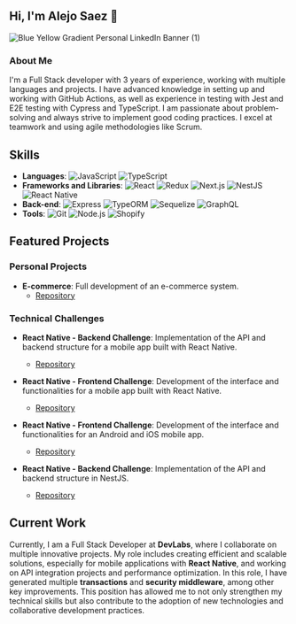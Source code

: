 ## Hi, I'm Alejo Saez 👋

![Blue Yellow Gradient Personal LinkedIn Banner (1)](https://github.com/user-attachments/assets/b5b132b7-0f59-4121-8850-fd26bb9dfa35)

### About Me
I'm a Full Stack developer with 3 years of experience, working with multiple languages and projects. I have advanced knowledge in setting up and working with GitHub Actions, as well as experience in testing with Jest and E2E testing with Cypress and TypeScript. I am passionate about problem-solving and always strive to implement good coding practices. I excel at teamwork and using agile methodologies like Scrum.

## Skills
- **Languages**: ![JavaScript](https://img.shields.io/badge/-JavaScript-yellow) ![TypeScript](https://img.shields.io/badge/-TypeScript-blue)
- **Frameworks and Libraries**: ![React](https://img.shields.io/badge/-React-blue) ![Redux](https://img.shields.io/badge/-Redux-purple) ![Next.js](https://img.shields.io/badge/-Next.js-black) ![NestJS](https://img.shields.io/badge/-NestJS-red) ![React Native](https://img.shields.io/badge/-React%20Native-blue)
- **Back-end**: ![Express](https://img.shields.io/badge/-Express-lightgrey) ![TypeORM](https://img.shields.io/badge/-TypeORM-orange) ![Sequelize](https://img.shields.io/badge/-Sequelize-blue) ![GraphQL](https://img.shields.io/badge/-GraphQL-pink)
- **Tools**: ![Git](https://img.shields.io/badge/-Git-orange) ![Node.js](https://img.shields.io/badge/-Node.js-green) ![Shopify](https://img.shields.io/badge/-Shopify-brightgreen)

## Featured Projects

### Personal Projects
- **E-commerce**: Full development of an e-commerce system.
  - [Repository](https://github.com/alejosaez/e-commerce.git)

### Technical Challenges
- **React Native - Backend Challenge**: Implementation of the API and backend structure for a mobile app built with React Native.
  - [Repository](https://github.com/alejosaez/ChallengeRNBack)
- **React Native - Frontend Challenge**: Development of the interface and functionalities for a mobile app built with React Native.
  - [Repository](https://github.com/alejosaez/challengeRN-)

- **React Native - Frontend Challenge**: Development of the interface and functionalities for an Android and iOS mobile app.
  - [Repository](https://github.com/alejosaez/gogameapp)
- **React Native - Backend Challenge**: Implementation of the API and backend structure in NestJS.
  - [Repository](https://github.com/alejosaez/gogameappBack)

## Current Work

Currently, I am a Full Stack Developer at **DevLabs**, where I collaborate on multiple innovative projects. My role includes creating efficient and scalable solutions, especially for mobile applications with **React Native**, and working on API integration projects and performance optimization. In this role, I have generated multiple **transactions** and **security middleware**, among other key improvements. This position has allowed me to not only strengthen my technical skills but also contribute to the adoption of new technologies and collaborative development practices.
